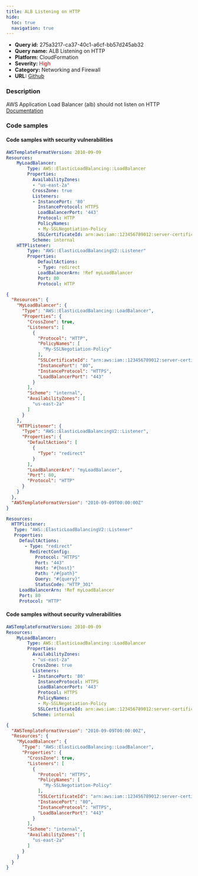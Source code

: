 ```yaml
---
title: ALB Listening on HTTP
hide:
  toc: true
  navigation: true
---
```


<style>
  .highlight .hll {
    background-color: #ff171742;
  }
  .md-content {
    max-width: 1100px;
    margin: 0 auto;
  }
</style>

-   **Query id:** 275a3217-ca37-40c1-a6cf-bb57d245ab32
-   **Query name:** ALB Listening on HTTP
-   **Platform:** CloudFormation
-   **Severity:** <span style="color:#C00">High</span>
-   **Category:** Networking and Firewall
-   **URL:** [Github](https://github.com/Checkmarx/kics/tree/master/assets/queries/cloudFormation/aws/alb_listening_on_http)

### Description
AWS Application Load Balancer (alb) should not listen on HTTP<br>
[Documentation](https://docs.aws.amazon.com/AWSCloudFormation/latest/UserGuide/aws-properties-ec2-elb-listener.html#cfn-ec2-elb-listener-protocol)

### Code samples
#### Code samples with security vulnerabilities
```yaml title="Postitive test num. 1 - yaml file" hl_lines="25 13"
AWSTemplateFormatVersion: 2010-09-09
Resources:
    MyLoadBalancer:
        Type: AWS::ElasticLoadBalancing::LoadBalancer
        Properties:
          AvailabilityZones:
          - "us-east-2a"
          CrossZone: true
          Listeners:
          - InstancePort: '80'
            InstanceProtocol: HTTPS
            LoadBalancerPort: '443'
            Protocol: HTTP
            PolicyNames:
            - My-SSLNegotiation-Policy
            SSLCertificateId: arn:aws:iam::123456789012:server-certificate/my-server-certificate
          Scheme: internal
    HTTPlistener:
        Type: "AWS::ElasticLoadBalancingV2::Listener"
        Properties:
            DefaultActions:
            - Type: redirect
            LoadBalancerArn: !Ref myLoadBalancer
            Port: 80
            Protocol: HTTP
```
```json title="Postitive test num. 2 - json file" hl_lines="9 35"
{
  "Resources": {
    "MyLoadBalancer": {
      "Type": "AWS::ElasticLoadBalancing::LoadBalancer",
      "Properties": {
        "CrossZone": true,
        "Listeners": [
          {
            "Protocol": "HTTP",
            "PolicyNames": [
              "My-SSLNegotiation-Policy"
            ],
            "SSLCertificateId": "arn:aws:iam::123456789012:server-certificate/my-server-certificate",
            "InstancePort": "80",
            "InstanceProtocol": "HTTPS",
            "LoadBalancerPort": "443"
          }
        ],
        "Scheme": "internal",
        "AvailabilityZones": [
          "us-east-2a"
        ]
      }
    },
    "HTTPlistener": {
      "Type": "AWS::ElasticLoadBalancingV2::Listener",
      "Properties": {
        "DefaultActions": [
          {
            "Type": "redirect"
          }
        ],
        "LoadBalancerArn": "myLoadBalancer",
        "Port": 80,
        "Protocol": "HTTP"
      }
    }
  },
  "AWSTemplateFormatVersion": "2010-09-09T00:00:00Z"
}

```
```yaml title="Postitive test num. 3 - yaml file" hl_lines="16"
Resources:
  HTTPlistener:
   Type: "AWS::ElasticLoadBalancingV2::Listener"
   Properties:
     DefaultActions:
       - Type: "redirect"
         RedirectConfig:
           Protocol: "HTTPS"
           Port: "443"
           Host: "#{host}"
           Path: "/#{path}"
           Query: "#{query}"
           StatusCode: "HTTP_301"
     LoadBalancerArn: !Ref myLoadBalancer
     Port: 80
     Protocol: "HTTP"

```


#### Code samples without security vulnerabilities
```yaml title="Negative test num. 1 - yaml file"
AWSTemplateFormatVersion: 2010-09-09
Resources:
    MyLoadBalancer:
        Type: AWS::ElasticLoadBalancing::LoadBalancer
        Properties:
          AvailabilityZones:
          - "us-east-2a"
          CrossZone: true
          Listeners:
          - InstancePort: '80'
            InstanceProtocol: HTTPS
            LoadBalancerPort: '443'
            Protocol: HTTPS
            PolicyNames:
            - My-SSLNegotiation-Policy
            SSLCertificateId: arn:aws:iam::123456789012:server-certificate/my-server-certificate
          Scheme: internal
```
```json title="Negative test num. 2 - json file"
{
  "AWSTemplateFormatVersion": "2010-09-09T00:00:00Z",
  "Resources": {
    "MyLoadBalancer": {
      "Type": "AWS::ElasticLoadBalancing::LoadBalancer",
      "Properties": {
        "CrossZone": true,
        "Listeners": [
          {
            "Protocol": "HTTPS",
            "PolicyNames": [
              "My-SSLNegotiation-Policy"
            ],
            "SSLCertificateId": "arn:aws:iam::123456789012:server-certificate/my-server-certificate",
            "InstancePort": "80",
            "InstanceProtocol": "HTTPS",
            "LoadBalancerPort": "443"
          }
        ],
        "Scheme": "internal",
        "AvailabilityZones": [
          "us-east-2a"
        ]
      }
    }
  }
}

```
